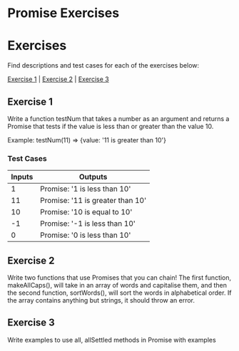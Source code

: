 # Promise Exercises

# Exercises

Find descriptions and test cases for each of the exercises below:

[Exercise 1](#Exercise-1) | [Exercise 2](#Exercise-2) | [Exercise 3](#Exercise-3)

## Exercise 1

Write a function testNum that takes a number as an argument and returns a Promise that tests if the value is less than or greater than the value 10.
 
Example:
testNum(11) => {value: '11 is greater than 10'}

### Test Cases

|Inputs|Outputs|
|------|-------|
|1 | Promise: '1 is less than 10'|
|11| Promise: '11 is greater than 10'|
|10| Promise: '10 is equal to 10'|
|-1| Promise: '-1 is less than 10'|
|0 | Promise: '0 is less than 10'|

## Exercise 2

Write two functions that use Promises that you can chain! The first function, makeAllCaps(), will take in an array of words and capitalise them, and then the second function, sortWords(), will sort the words in alphabetical order. If the array contains anything but strings, it should throw an error.
 
## Exercise 3

Write examples to use all, allSettled methods in Promise with examples 